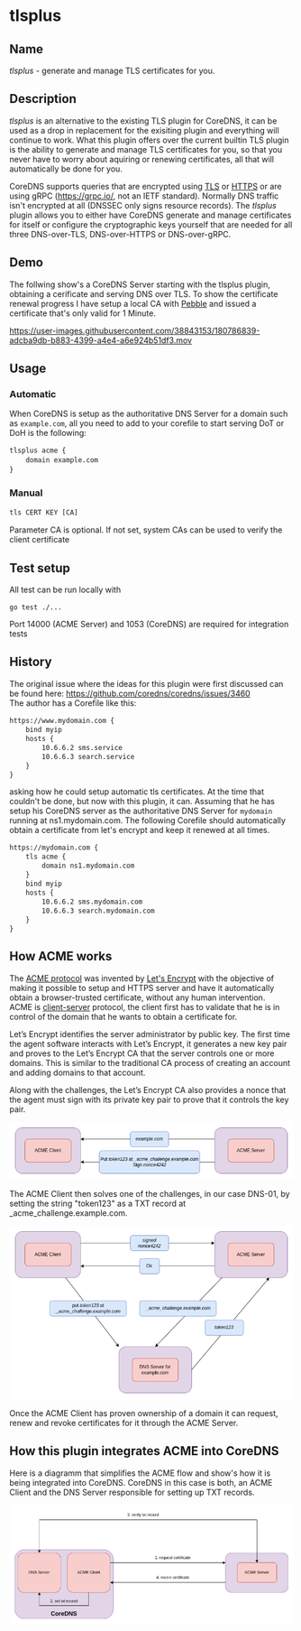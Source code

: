 # tlsplus

## Name

*tlsplus* - generate and manage TLS certificates for you.

## Description

*tlsplus* is an alternative to the existing TLS plugin for CoreDNS, it can be used as a drop in replacement for the exisiting plugin and everything will continue to work.
What this plugin offers over the current builtin TLS plugin is the ability to generate and manage TLS certificates for you, so that you never have to worry about aquiring or renewing certificates,
all that will automatically be done for you.

CoreDNS supports queries that are encrypted using [TLS](https://datatracker.ietf.org/doc/html/rfc7858) or [HTTPS](https://datatracker.ietf.org/doc/html/rfc8484)
or are using gRPC (https://grpc.io/, not an IETF standard). Normally DNS traffic isn't encrypted at all (DNSSEC only signs resource records).
The *tlsplus* plugin allows you to either have CoreDNS generate and manage certificates for itself or configure the cryptographic keys yourself that are needed for all three
DNS-over-TLS, DNS-over-HTTPS or DNS-over-gRPC.

## Demo

The follwing show's a CoreDNS Server starting with the tlsplus plugin, obtaining a cerificate and serving DNS over TLS. 
To show the certificate renewal progress I have setup a local CA with [Pebble][Pebble] and issued a certificate that's only valid for 1 Minute.

https://user-images.githubusercontent.com/38843153/180786839-adcba9db-b883-4399-a4e4-a6e924b51df3.mov

## Usage

### Automatic

When CoreDNS is setup as the authoritative DNS Server for a domain such as `example.com`, all you need to add to your corefile to start serving DoT or DoH is the following:

~~~ txt
tlsplus acme {
    domain example.com
}
~~~

### Manual

~~~ txt
tls CERT KEY [CA]
~~~

Parameter CA is optional. If not set, system CAs can be used to verify the client certificate

## Test setup

All test can be run locally with

```
go test ./...
```

Port 14000 (ACME Server) and 1053 (CoreDNS) are required for integration tests


## History

The original issue where the ideas for this plugin were first discussed can be found here: https://github.com/coredns/coredns/issues/3460  
The author has a Corefile like this:

```
https://www.mydomain.com {
    bind myip
    hosts {
        10.6.6.2 sms.service
        10.6.6.3 search.service
    }
}
```

asking how he could setup automatic tls certificates. At the time that couldn't be done, but now with this plugin, it can.
Assuming that he has setup his CoreDNS server as the authoritative DNS Server for `mydomain` running at ns1.mydomain.com.
The following Corefile should automatically obtain a certificate from let's encrypt and keep it renewed at all times.

```
https://mydomain.com {
    tls acme {
        domain ns1.mydomain.com
    }
    bind myip
    hosts {
        10.6.6.2 sms.mydomain.com
        10.6.6.3 search.mydomain.com
    }
}
```

## How ACME works

The [ACME protocol][ACME] was invented by [Let's Encrypt][Let's Encrypt] with the objective of making it possible to
setup and HTTPS server and have it automatically obtain a browser-trusted certificate, without any human intervention.\
ACME is [client-server][client-server] protocol, the client first has to validate that he is in control of the domain that he wants
to obtain a certificate for.

Let’s Encrypt identifies the server administrator by public key. The first time the agent software interacts with
Let’s Encrypt, it generates a new key pair and proves to the Let’s Encrypt CA that the server controls one or more domains.
This is similar to the traditional CA process of creating an account and adding domains to that account.

Along with the challenges, the Let’s Encrypt CA also provides a nonce that the agent must sign with its private key pair
to prove that it controls the key pair.

![ACME in CoreDNS](images/ACME1.drawio.png)

The ACME Client then solves one of the challenges, in our case DNS-01, by setting the string "token123" as a TXT record
at \_acme\_challenge.example.com.

![ACME in CoreDNS](images/ACME2.drawio.png)

Once the ACME Client has proven ownership of a domain it can request, renew and revoke certificates for it through the
ACME Server.

## How this plugin integrates ACME into CoreDNS

Here is a diagramm that simplifies the ACME flow and show's how it is being integrated into CoreDNS.
CoreDNS in this case is both, an ACME Client and the DNS Server responsible for setting up TXT records.

![ACME in CoreDNS](images/acme-in-coredns-simplified.drawio.png)

[ACME]: https://datatracker.ietf.org/doc/html/rfc8555
[Let's Encrypt]: https://letsencrypt.org/
[client-server]: https://en.wikipedia.org/wiki/Client%E2%80%93server_model
[Pebble]: https://github.com/letsencrypt/pebble
